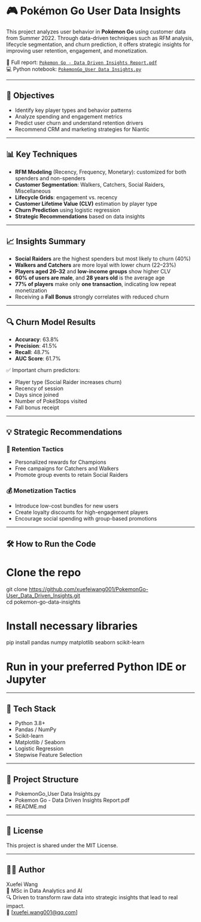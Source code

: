 # 🎮 Pokémon Go User Data Insights

This project analyzes user behavior in **Pokémon Go** using customer data from Summer 2022. Through data-driven techniques such as RFM analysis, lifecycle segmentation, and churn prediction, it offers strategic insights for improving user retention, engagement, and monetization.

📘 Full report: [`Pokemon Go - Data Driven Insights Report.pdf`](./Pokemon%20Go%20-%20Data%20Driven%20Insights%20Report.pdf)  
💻 Python notebook: [`PokemonGo_User Data Insights.py`](./PokemonGo_User%20Data%20Insights.py)

---

## 📌 Objectives

- Identify key player types and behavior patterns  
- Analyze spending and engagement metrics  
- Predict user churn and understand retention drivers  
- Recommend CRM and marketing strategies for Niantic  

---

## 📊 Key Techniques

- **RFM Modeling** (Recency, Frequency, Monetary): customized for both spenders and non-spenders  
- **Customer Segmentation**: Walkers, Catchers, Social Raiders, Miscellaneous  
- **Lifecycle Grids**: engagement vs. recency  
- **Customer Lifetime Value (CLV)** estimation by player type  
- **Churn Prediction** using logistic regression  
- **Strategic Recommendations** based on data insights  

---

## 📈 Insights Summary

- **Social Raiders** are the highest spenders but most likely to churn (40%)  
- **Walkers and Catchers** are more loyal with lower churn (22–23%)  
- **Players aged 26–32** and **low-income groups** show higher CLV  
- **60% of users are male**, and **28 years old** is the average age  
- **77% of players** make only **one transaction**, indicating low repeat monetization  
- Receiving a **Fall Bonus** strongly correlates with reduced churn  

---

## 🔍 Churn Model Results

- **Accuracy**: 63.8%  
- **Precision**: 41.5%  
- **Recall**: 48.7%  
- **AUC Score**: 61.7%  

✅ Important churn predictors:
- Player type (Social Raider increases churn)  
- Recency of session  
- Days since joined  
- Number of PokéStops visited  
- Fall bonus receipt  

---

## 💡 Strategic Recommendations

### 🎯 Retention Tactics
- Personalized rewards for Champions  
- Free campaigns for Catchers and Walkers  
- Promote group events to retain Social Raiders  

### 💰 Monetization Tactics
- Introduce low-cost bundles for new users  
- Create loyalty discounts for high-engagement players  
- Encourage social spending with group-based promotions  

---

## 🛠️ How to Run the Code

# Clone the repo
git clone https://github.com/xuefeiwang001/PokemonGo-User_Data_Driven_Insights.git <br>
cd pokemon-go-data-insights

# Install necessary libraries
pip install pandas numpy matplotlib seaborn scikit-learn

# Run in your preferred Python IDE or Jupyter

---

## 🧪 Tech Stack
- Python 3.8+
- Pandas / NumPy
- Scikit-learn
- Matplotlib / Seaborn
- Logistic Regression
- Stepwise Feature Selection

---

## 📁 Project Structure
- PokemonGo_User Data Insights.py
- Pokemon Go - Data Driven Insights Report.pdf
- README.md

---

## 📄 License
This project is shared under the MIT License.

---

## 👩‍💻 Author
Xuefei Wang <br>
📘 MSc in Data Analytics and AI <br>
🔍 Driven to transform raw data into strategic insights that lead to real impact. <br>
📧 [xuefei.wang001@qq.com]
